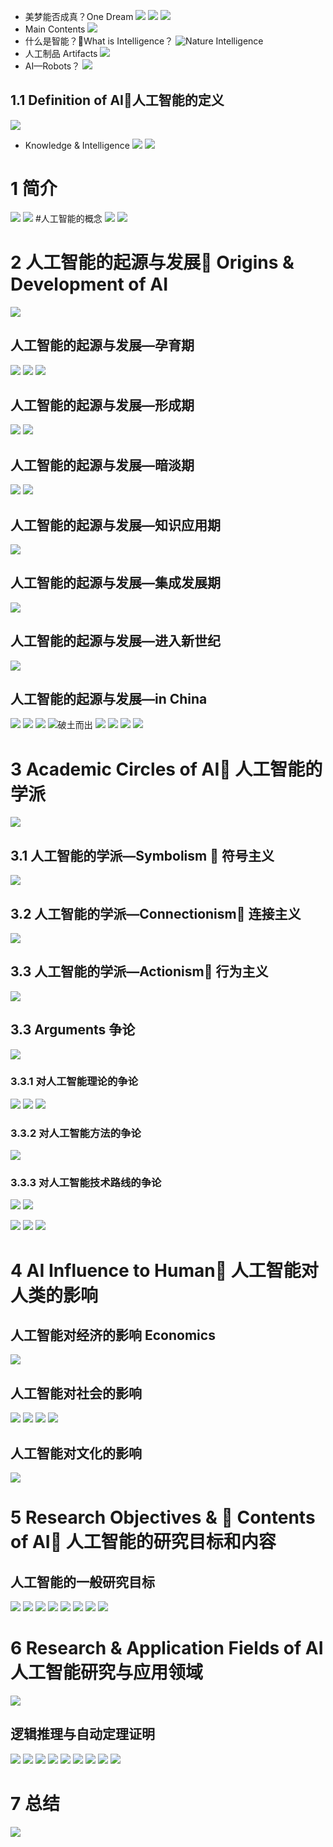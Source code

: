 - 美梦能否成真？One Dream
![](https://upload-images.jianshu.io/upload_images/4685968-3a6a7e369757c199.png?imageMogr2/auto-orient/strip%7CimageView2/2/w/1240)
![](https://upload-images.jianshu.io/upload_images/4685968-0fa3a31801a38c03.png?imageMogr2/auto-orient/strip%7CimageView2/2/w/1240)
![](https://upload-images.jianshu.io/upload_images/4685968-0b546d3e651e657c.png?imageMogr2/auto-orient/strip%7CimageView2/2/w/1240)
- Main Contents
![](https://upload-images.jianshu.io/upload_images/4685968-0a0bac1311d93f92.png?imageMogr2/auto-orient/strip%7CimageView2/2/w/1240)
- 什么是智能？What is Intelligence？
![Nature Intelligence](https://upload-images.jianshu.io/upload_images/4685968-40bb8e399565805a.png?imageMogr2/auto-orient/strip%7CimageView2/2/w/1240)
- 人工制品 Artifacts
![](https://upload-images.jianshu.io/upload_images/4685968-c2bc2efcab78c13e.png?imageMogr2/auto-orient/strip%7CimageView2/2/w/1240)
- AI—Robots？
![](https://upload-images.jianshu.io/upload_images/4685968-58bb4d239b26738f.png?imageMogr2/auto-orient/strip%7CimageView2/2/w/1240)
## 1.1  Definition of AI人工智能的定义
![](https://upload-images.jianshu.io/upload_images/4685968-4c01c17187872ceb.png?imageMogr2/auto-orient/strip%7CimageView2/2/w/1240)
- Knowledge & Intelligence
![](https://upload-images.jianshu.io/upload_images/4685968-559b70984ed0c8b3.png?imageMogr2/auto-orient/strip%7CimageView2/2/w/1240)
![](https://upload-images.jianshu.io/upload_images/4685968-7b92e15915ff2863.png?imageMogr2/auto-orient/strip%7CimageView2/2/w/1240)

# 1 简介
![](https://upload-images.jianshu.io/upload_images/4685968-11c6526952741993.png?imageMogr2/auto-orient/strip%7CimageView2/2/w/1240)
![](https://upload-images.jianshu.io/upload_images/4685968-2d7708e6a53871c0.png?imageMogr2/auto-orient/strip%7CimageView2/2/w/1240)
#人工智能的概念
![](https://upload-images.jianshu.io/upload_images/4685968-22bb10691c67a34f.png?imageMogr2/auto-orient/strip%7CimageView2/2/w/1240)
![](https://upload-images.jianshu.io/upload_images/4685968-504a87629b50d7eb.png?imageMogr2/auto-orient/strip%7CimageView2/2/w/1240)
# 2 人工智能的起源与发展 Origins & Development of AI
![](https://upload-images.jianshu.io/upload_images/4685968-560fb5f015dda8b5.png?imageMogr2/auto-orient/strip%7CimageView2/2/w/1240)
## 人工智能的起源与发展—孕育期
![](https://upload-images.jianshu.io/upload_images/4685968-addf0c65b2cf5bad.png?imageMogr2/auto-orient/strip%7CimageView2/2/w/1240)
![](https://upload-images.jianshu.io/upload_images/4685968-34cc3000caf3ce1c.png?imageMogr2/auto-orient/strip%7CimageView2/2/w/1240)
![](https://upload-images.jianshu.io/upload_images/4685968-d6c65a9222a41439.png?imageMogr2/auto-orient/strip%7CimageView2/2/w/1240)
## 人工智能的起源与发展—形成期
![](https://upload-images.jianshu.io/upload_images/4685968-244c2c1afe098917.png?imageMogr2/auto-orient/strip%7CimageView2/2/w/1240)
![](https://upload-images.jianshu.io/upload_images/4685968-e3edc4ae94066162.png?imageMogr2/auto-orient/strip%7CimageView2/2/w/1240)
## 人工智能的起源与发展—暗淡期 
![](https://upload-images.jianshu.io/upload_images/4685968-8febb00ef5874017.png?imageMogr2/auto-orient/strip%7CimageView2/2/w/1240)
![](https://upload-images.jianshu.io/upload_images/4685968-87e6380499e128e6.png?imageMogr2/auto-orient/strip%7CimageView2/2/w/1240)
## 人工智能的起源与发展—知识应用期
![](https://upload-images.jianshu.io/upload_images/4685968-970dc7220efa1912.png?imageMogr2/auto-orient/strip%7CimageView2/2/w/1240)
## 人工智能的起源与发展—集成发展期
![](https://upload-images.jianshu.io/upload_images/4685968-d85987159ebad3e2.png?imageMogr2/auto-orient/strip%7CimageView2/2/w/1240)
## 人工智能的起源与发展—进入新世纪
![](https://upload-images.jianshu.io/upload_images/4685968-165cdd75383be143.png?imageMogr2/auto-orient/strip%7CimageView2/2/w/1240)
## 人工智能的起源与发展—in China
![](https://upload-images.jianshu.io/upload_images/4685968-869b187cf8260c74.png?imageMogr2/auto-orient/strip%7CimageView2/2/w/1240)
![](https://upload-images.jianshu.io/upload_images/4685968-a5ad8df6f3574f57.png?imageMogr2/auto-orient/strip%7CimageView2/2/w/1240)
![](https://upload-images.jianshu.io/upload_images/4685968-1f1ee539f717f63a.png?imageMogr2/auto-orient/strip%7CimageView2/2/w/1240)
![破土而出](https://upload-images.jianshu.io/upload_images/4685968-0a8dad2073e19b06.png?imageMogr2/auto-orient/strip%7CimageView2/2/w/1240)
![](https://upload-images.jianshu.io/upload_images/4685968-3ba003c49d4e28e4.png?imageMogr2/auto-orient/strip%7CimageView2/2/w/1240)
![](https://upload-images.jianshu.io/upload_images/4685968-3031036c5ba5ae1a.png?imageMogr2/auto-orient/strip%7CimageView2/2/w/1240)
![](https://upload-images.jianshu.io/upload_images/4685968-2edd7735b9b79737.png?imageMogr2/auto-orient/strip%7CimageView2/2/w/1240)
![](https://upload-images.jianshu.io/upload_images/4685968-0e1b2aa7c66a59ef.png?imageMogr2/auto-orient/strip%7CimageView2/2/w/1240)
# 3 Academic Circles of AI      人工智能的学派
![](https://upload-images.jianshu.io/upload_images/4685968-e3634aa685d95daf.png?imageMogr2/auto-orient/strip%7CimageView2/2/w/1240)
## 3.1 人工智能的学派—Symbolism     符号主义
![](https://upload-images.jianshu.io/upload_images/4685968-93b54a32744d932a.png?imageMogr2/auto-orient/strip%7CimageView2/2/w/1240)
## 3.2 人工智能的学派—Connectionism     连接主义
![](https://upload-images.jianshu.io/upload_images/4685968-cc45340ccc42abc2.png?imageMogr2/auto-orient/strip%7CimageView2/2/w/1240)
## 3.3 人工智能的学派—Actionism       行为主义
![](https://upload-images.jianshu.io/upload_images/4685968-f570dd53bc9110ef.png?imageMogr2/auto-orient/strip%7CimageView2/2/w/1240)
## 3.3 Arguments 争论
![](https://upload-images.jianshu.io/upload_images/4685968-fdb913e48ea411b6.png?imageMogr2/auto-orient/strip%7CimageView2/2/w/1240)
### 3.3.1 对人工智能理论的争论
![](https://upload-images.jianshu.io/upload_images/4685968-f85e5365db1999ff.png?imageMogr2/auto-orient/strip%7CimageView2/2/w/1240)
![](https://upload-images.jianshu.io/upload_images/4685968-160fd2fa805f2899.png?imageMogr2/auto-orient/strip%7CimageView2/2/w/1240)
![](https://upload-images.jianshu.io/upload_images/4685968-5c46b1d86e970f9f.png?imageMogr2/auto-orient/strip%7CimageView2/2/w/1240)
### 3.3.2 对人工智能方法的争论
![](https://upload-images.jianshu.io/upload_images/4685968-1c7e0776882d0b41.png?imageMogr2/auto-orient/strip%7CimageView2/2/w/1240)
### 3.3.3 对人工智能技术路线的争论
![](https://upload-images.jianshu.io/upload_images/4685968-f83af0f75fc54b00.png?imageMogr2/auto-orient/strip%7CimageView2/2/w/1240)
![](https://upload-images.jianshu.io/upload_images/4685968-caa3ee8866dff276.png?imageMogr2/auto-orient/strip%7CimageView2/2/w/1240)


![](https://upload-images.jianshu.io/upload_images/4685968-3c37cd30c413a368.png?imageMogr2/auto-orient/strip%7CimageView2/2/w/1240)
![](https://upload-images.jianshu.io/upload_images/4685968-3883dc0897b3f68e.png?imageMogr2/auto-orient/strip%7CimageView2/2/w/1240)
![](https://upload-images.jianshu.io/upload_images/4685968-37a829f53e8bfeb1.png?imageMogr2/auto-orient/strip%7CimageView2/2/w/1240)
# 4 AI Influence to Human   人工智能对人类的影响
## 人工智能对经济的影响  Economics
![](https://upload-images.jianshu.io/upload_images/4685968-5025ae99e911c90e.png?imageMogr2/auto-orient/strip%7CimageView2/2/w/1240)
## 人工智能对社会的影响
![](https://upload-images.jianshu.io/upload_images/4685968-c901158fca308a14.png?imageMogr2/auto-orient/strip%7CimageView2/2/w/1240)
![](https://upload-images.jianshu.io/upload_images/4685968-134f860459a9f1d9.png?imageMogr2/auto-orient/strip%7CimageView2/2/w/1240)
![](https://upload-images.jianshu.io/upload_images/4685968-3e05b58e3d6932e9.png?imageMogr2/auto-orient/strip%7CimageView2/2/w/1240)
![](https://upload-images.jianshu.io/upload_images/4685968-0c5974c46017aa28.png?imageMogr2/auto-orient/strip%7CimageView2/2/w/1240)
## 人工智能对文化的影响
![](https://upload-images.jianshu.io/upload_images/4685968-34268349f059f4e4.png?imageMogr2/auto-orient/strip%7CimageView2/2/w/1240)
# 5 Research Objectives &         Contents of AI 人工智能的研究目标和内容
## 人工智能的一般研究目标
![](https://upload-images.jianshu.io/upload_images/4685968-b03289f4583c34ff.png?imageMogr2/auto-orient/strip%7CimageView2/2/w/1240)
![](https://upload-images.jianshu.io/upload_images/4685968-7f6d9806cf85ea9b.png?imageMogr2/auto-orient/strip%7CimageView2/2/w/1240)
![](https://upload-images.jianshu.io/upload_images/4685968-849d7566553f8ab6.png?imageMogr2/auto-orient/strip%7CimageView2/2/w/1240)
![](https://upload-images.jianshu.io/upload_images/4685968-b8522e981a72b2b3.png?imageMogr2/auto-orient/strip%7CimageView2/2/w/1240)
![](https://upload-images.jianshu.io/upload_images/4685968-c50479e02e6150ec.png?imageMogr2/auto-orient/strip%7CimageView2/2/w/1240)
![](https://upload-images.jianshu.io/upload_images/4685968-d9d33f747d4a65f8.png?imageMogr2/auto-orient/strip%7CimageView2/2/w/1240)
![](https://upload-images.jianshu.io/upload_images/4685968-6e3da20d68cf71dc.png?imageMogr2/auto-orient/strip%7CimageView2/2/w/1240)
![](https://upload-images.jianshu.io/upload_images/4685968-59001b1d22b52e86.png?imageMogr2/auto-orient/strip%7CimageView2/2/w/1240)
# 6 Research & Application Fields of AI     人工智能研究与应用领域
![](https://upload-images.jianshu.io/upload_images/4685968-c0fc6960b7fd4fc9.png?imageMogr2/auto-orient/strip%7CimageView2/2/w/1240)
## 逻辑推理与自动定理证明
![](https://upload-images.jianshu.io/upload_images/4685968-b2909dbe093b532e.png?imageMogr2/auto-orient/strip%7CimageView2/2/w/1240)
![](https://upload-images.jianshu.io/upload_images/4685968-14c7146c83ef1404.png?imageMogr2/auto-orient/strip%7CimageView2/2/w/1240)
![](https://upload-images.jianshu.io/upload_images/4685968-acd7b743bac024fe.png?imageMogr2/auto-orient/strip%7CimageView2/2/w/1240)
![](https://upload-images.jianshu.io/upload_images/4685968-53e84fd43dcb7c1a.png?imageMogr2/auto-orient/strip%7CimageView2/2/w/1240)
![](https://upload-images.jianshu.io/upload_images/4685968-f1fa5524c72f0b4c.png?imageMogr2/auto-orient/strip%7CimageView2/2/w/1240)
![](https://upload-images.jianshu.io/upload_images/4685968-bfed6ab390c5480e.png?imageMogr2/auto-orient/strip%7CimageView2/2/w/1240)
![](https://upload-images.jianshu.io/upload_images/4685968-3f1d7f9793fc0508.png?imageMogr2/auto-orient/strip%7CimageView2/2/w/1240)
![](https://upload-images.jianshu.io/upload_images/4685968-db551f6597b27503.png?imageMogr2/auto-orient/strip%7CimageView2/2/w/1240)
![](https://upload-images.jianshu.io/upload_images/4685968-3c85396588d2dcd7.png?imageMogr2/auto-orient/strip%7CimageView2/2/w/1240)
# 7 总结
![](https://upload-images.jianshu.io/upload_images/4685968-a60da911c8efc791.png?imageMogr2/auto-orient/strip%7CimageView2/2/w/1240)

